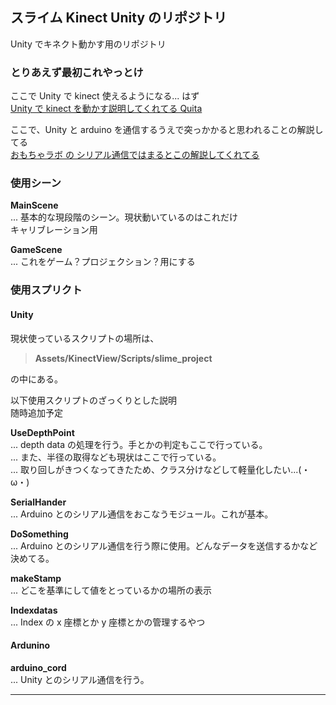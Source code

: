 ## スライム Kinect Unity のリポジトリ

Unity でキネクト動かす用のリポジトリ

### とりあえず最初これやっとけ

ここで Unity で kinect 使えるようになる... はず  
[Unity で kinect を動かす説明してくれてる Quita](https://qiita.com/yuzupon/items/4528f7fc09a42fb8af2e)

ここで、Unity と arduino を通信するうえで突っかかると思われることの解説してる  
[おもちゃラボ の シリアル通信ではまるとこの解説してくれてる](http://nn-hokuson.hatenablog.com/entry/2018/02/01/203114)

### 使用シーン

**MainScene**  
... 基本的な現段階のシーン。現状動いているのはこれだけ  
キャリブレーション用

**GameScene**  
... これをゲーム？プロジェクション？用にする

### 使用スプリクト

#### Unity

現状使っているスクリプトの場所は、

> **Assets/KinectView/Scripts/slime_project**

の中にある。

以下使用スクリプトのざっくりとした説明  
随時追加予定

**UseDepthPoint**  
... depth data の処理を行う。手とかの判定もここで行っている。  
... また、半径の取得なども現状はここで行っている。  
... 取り回しがきつくなってきたため、クラス分けなどして軽量化したい...(・ω・)

**SerialHander**  
... Arduino とのシリアル通信をおこなうモジュール。これが基本。

**DoSomething**  
... Arduino とのシリアル通信を行う際に使用。どんなデータを送信するかなど決めてる。

**makeStamp**  
... どこを基準にして値をとっているかの場所の表示

**Indexdatas**  
... Index の x 座標とか y 座標とかの管理するやつ

#### Ardunino

**arduino_cord**  
... Unity とのシリアル通信を行う。

****